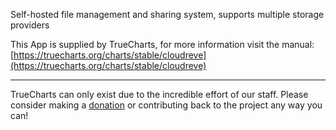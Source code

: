 Self-hosted file management and sharing system, supports multiple storage providers

This App is supplied by TrueCharts, for more information visit the manual: [https://truecharts.org/charts/stable/cloudreve](https://truecharts.org/charts/stable/cloudreve)

---

TrueCharts can only exist due to the incredible effort of our staff.
Please consider making a [donation](https://truecharts.org/sponsor) or contributing back to the project any way you can!
